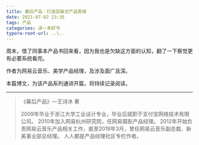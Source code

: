 ```yaml
---
title: 幕后产品：打造突破式产品思维
date: 2021-07-02 23:35
tags: 产品
categories: 读一本好书 
typora-root-url: ..\..
---
```


周末，借了同事本产品书回来看，因为我也是欠缺这方面的认知，翻了一下察觉更有必要系统看完。

作者为网易云音乐、美学产品经理，及涉及面广且深。

本篇博文，为该产品系列通讲开篇，将持续记录阅读。

---


> 《幕后产品》—王诗沐 著
>
> 2009年毕业于浙江大学工业设计专业，毕业后就职于支付宝网络技术有限公司。
> 2010年加入网易杭州研究院，任网易摄影产品经理。
> 2012年开始负责网易云音乐产品相关工作，直至2019年3月，曾任网易云音乐副总裁、新美事业部总经理。
> 人人都是产品经理社区专栏作者。
